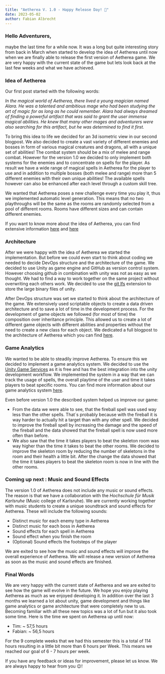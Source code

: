```yaml
---
title: "Aetherea V. 1.0 - Happy Release Day! 🎉"
date: 2023-05-02
author: Fabian Albrecht
---
```

### Hello Adventurers,

maybe the last time for a while now. It was a long but quite interesting story from back in March when started to develop the idea of Aetherea until now when we are finally able to release the first version of Aetherea game. We are very happy with the current state of the game but lets look back at the last few weeks and what we have achieved.

### Idea of Aetherea

Our first post started with the following words: 

*In the magical world of Aetherea, there lived a young magician named Alara. He was a talented and ambitious mage who had been studying the art of magic for as long as he could remember. Alara had always dreamed of finding a powerful artifact that was said to grant the user immense magical abilities. He knew that many other mages and adventurers were also searching for this artifact, but he was determined to find it first.*

To bring this idea to life we decided for an 3d isometric view in our second blogpost. We also decided to create a vast variety of different enemies and bosses in form of various magical creatures and dragons, all with a unique set of abilities! The combat system should be a mix of melee and range combat. However for the version 1.0 we decided to only implement both systems for the enemies and to concentrate on spells for the player. As result we have a wide range of magical spells in Aetherea for the player to use and in addition to multiple bosses (both melee and range) more than 5 different enemies with their own unique abilities! The available spells however can also be enhanced after each level through a custom skill tree.

We wanted that Aetherea poses a new challenge every time you play it, thus we implemented automatic level generation. This means that no two playthroughs will be the same as the rooms are randomly selected from a pool of different rooms. Rooms have different sizes and can contain different enemies. 

If you want to know more about the idea of Aetherea, you can find extensive information [here](https://aetherea.github.io/firstPost/) and [here](https://aetherea.github.io/secondPost/) 

### Architecture

After we were happy with the idea of Aetherea we started the implementation. But before we could even start to think about coding we needed to decide DevOps structure and the architecture of the game. We decided to use Unity as game engine and GitHub as version control system. However choosing github in combination with unity was not as easy as we thought. We had to find a way to work together on the same project without overwriting each others work. We decided to use the [git lfs](https://git-lfs.github.com/) extension to store the large binary files of unity.

After DevOps structure was set we started to think about the architecture of the game. We extensively used scriptable objects to create a data driven architecture and to save a lot of time in the development process. For the development of game objects we followed (for most of time) the composition over inheritance principle. This allowed us to create a lot of different game objects with different abilities and properties without the need to create a new class for each object. We dedicated a full blogpost to the architecture of Aetherea which you can find [here](https://aetherea.github.io/architecture/).

### Game Analytics

We wanted to be able to steadily improve Aetherea. To ensure this we decided to implement a game analytics system. We decided to use the [Unity Game Services](https://unity.com/solutions/gaming-services) as it is free and has the best integration into the unity development workflow. We implemented the system in a way that we can track the usage of spells, the overall playtime of the user and time it takes players to beat specific rooms. You can find more information about our game analytics system [here](https://aetherea.github.io/gameAnalytics/).

Even before version 1.0 the described system helped us improve our game:
* From the data we were able to see, that the fireball spell was used way less than the other spells. That´s probably because with the fireball it is way harder to actually hit a target than with any other spell. We decided to improve the fireball spell by increasing the damage and the speed of the fireball and the data showed that the fireball spell is now used more often than before.
* We also saw that the time it takes players to beat the skeleton room was way higher than the time it takes to beat the other rooms. We decided to improve the skeleton room by reducing the number of skeletons in the room and their health a little bit. After the change the data showed that the time it takes players to beat the skeleton room is now in line with the other rooms.

### Coming up next : Music and Sound Effects

The version 1.0 of Aetherea does not include any music or sound effects. The reason is that we have a collaboration with the *Hochschule für Musik Karlsruhe* (Music college of Karlsruhe). We are currently working together with music students to create a unique soundtrack and sound effects for Aetherea. These will include the following sounds:
* Distinct music for each enemy type in Aetherea
* Distinct music for each boss in Aetherea
* Sound effects for each spell in Aetherea
* Sound effect when you finish the room
* (Optional) Sound effects the footsteps of the player

We are exited to see how the music and sound effects will improve the overall experience of Aetherea. We will release a new version of Aetherea as soon as the music and sound effects are finished.

### Final Words

We are very happy with the current state of Aetherea and we are exited to see how the game will evolve in the future. We hope you enjoy playing Aetherea as much as we enjoyed developing it. In addition over the last 3 months we learned a lot about unity, game development and things like game analytics or game architecture that were completely new to us. Becoming familiar with all these new topics was a lot of fun but it also took some time. Here is the time we spent on Aetherea up until now:

- Tim: ~ 57,5 hours 
- Fabian: ~ 56,5 hours

For the 9 complete weeks that we had this semester this is a total of 114 hours resulting in a little bit more than 6 hours per Week. This means we reached our goal of 6 - 7 hours per week.

If you have any feedback or ideas for improvement, please let us know. We are always happy to hear from you 😉!

